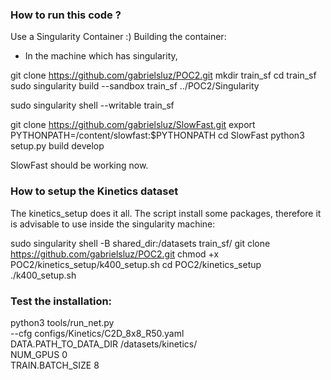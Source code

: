 ### How to run this code ?
Use a Singularity Container :)
Building the container:
- In the machine which has singularity,

git clone https://github.com/gabrielsluz/POC2.git
mkdir train_sf
cd train_sf
sudo singularity build --sandbox train_sf ../POC2/Singularity

sudo singularity shell --writable train_sf

git clone https://github.com/gabrielsluz/SlowFast.git
export PYTHONPATH=/content/slowfast:$PYTHONPATH
cd SlowFast
python3 setup.py build develop

SlowFast should be working now.

### How to setup the Kinetics dataset
The kinetics_setup does it all.
The script install some packages, therefore it is advisable to use inside the
singularity machine: 

sudo singularity shell -B shared_dir:/datasets train_sf/
git clone https://github.com/gabrielsluz/POC2.git
chmod +x POC2/kinetics_setup/k400_setup.sh
cd POC2/kinetics_setup
./k400_setup.sh


### Test the installation:
python3 tools/run_net.py \
  --cfg configs/Kinetics/C2D_8x8_R50.yaml \
  DATA.PATH_TO_DATA_DIR /datasets/kinetics/ \
  NUM_GPUS 0 \
  TRAIN.BATCH_SIZE 8